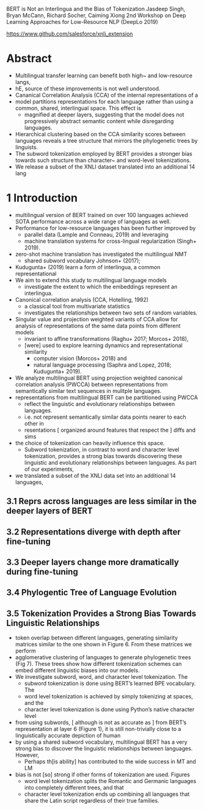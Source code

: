 BERT is Not an Interlingua and the Bias of Tokenization 
Jasdeep Singh, Bryan McCann, Richard Socher, Caiming Xiong
2nd Workshop on Deep Learning Approaches for Low-Resource NLP (DeepLo 2019)

https://www.github.com/salesforce/xnli_extension

# Abstract

* Multilingual transfer learning can benefit both high~ and low-resource langs,
* hE, source of these improvements is not well understood.  
* Cananical Correlation Analysis (CCA) of the internal representations of a
* model partitions representations for each language 
  rather than using a common, shared, interlingual space. This effect is
  * magnified at deeper layers, suggesting that the model does 
    not progressively abstract semantic content while disregarding languages.
* Hierarchical clustering based on the CCA similarity scores between languages
  reveals a tree structure that mirrors the phylogenetic trees by linguists.
* The subword tokenization employed by BERT provides a 
  stronger bias towards such structure 
  than character~ and word-level tokenizations. 
* We release a subset of the XNLI dataset translated into an additional 14 lang

# 1 Introduction

* multilingual version of BERT trained on over 100 languages achieved
  SOTA performance across a wide range of languages as well.  
* Performance for low-resource languages has been further improved by
  * parallel data (Lample and Conneau, 2019) and leveraging 
  * machine translation systems for cross-lingual regularization (Singh+ 2019).  
* zero-shot machine translation has investigated the multilingual NMT 
  * shared subword vocabulary Johnson+ (2017);
* Kudugunta+ (2019) learn a form of interlingua, a common representational
* We aim to extend this study to multilingual language models 
  * investigate the extent to which the embeddings represent an interlingua.
* Canonical correlation analysis (CCA, Hotelling, 1992) 
  * a classical tool from multivariate statistics
  * investigates the relationships between two sets of random variables.
* Singular value and projection weighted variants of CCA allow for 
  analysis of representations of the same data points from different models
  * invariant to affine transformations (Raghu+ 2017; Morcos+ 2018),
  * [were] used to explore learning dynamics and representational similarity
    * computer vision (Morcos+ 2018) and 
    * natural language processing (Saphra and Lopez, 2018; Kudugunta+ 2019).
* We analyze multilingual BERT 
  using projection weighted canonical correlation analysis (PWCCA) 
  between representations from semantically similar text sequences 
  in mulitple languages.
* representations from multilingual BERT can be partitioned using PWCCA
  * reflect the linguistic and evolutionary relationships between languages.
  * i.e. not represent semantically similar data points nearer to each other in
  * resentations [ organized around features that respect the ] diffs and sims
* the choice of tokenization can heavily influence this space. 
  * Subword tokenization, in contrast to word and character level tokenization,
    provides a strong bias towards discovering these linguistic and
    evolutionary relationships between languages. As part of our experiments,
* we translated a subset of the XNLI data set into an additional 14 languages,

## 3.1 Reprs across languages are less similar in the deeper layers of BERT

## 3.2 Representations diverge with depth after fine-tuning 

## 3.3 Deeper layers change more dramatically during fine-tuning

## 3.4 Phylogentic Tree of Language Evolution

## 3.5 Tokenization Provides a Strong Bias Towards Linguistic Relationships

* token overlap between different languages, generating similarity matrices
  similar to the one shown in Figure 6. From these matrices we perform
* agglomerative clustering of languages to generate phylogenetic trees (Fig 7).
  These trees show how different tokenization schemes can embed different
  linguistic biases into our models. 
* We investigate subword, word, and character level tokenization.  The 
  * subword tokenization is done using BERT’s learned BPE vocabulary. The 
  * word level tokenization is achieved by simply tokenizing at spaces, and the
  * character level tokenization is done using Python’s native character level
* from using subwords, [ although is not as accurate as ] from BERT’s
  representation at layer 6 (Figure 1), it is 
  still non-trivially close to a linguistically accurate depiction of human
* by using a shared subword vocabulary, multilingual BERT has a very strong
  bias to discover the linguistic relationships between languages.  However,
  * Perhaps th[is ability] has contributed to the wide success in MT and LM
* bias is not [so] strong if other forms of tokenization are used.  Figures
  * word level tokenization splits the Romantic and Germanic languages into
    completely different trees, and that 
  * character level tokenization ends up combining all languages that share the
    Latin script regardless of their true families.  
